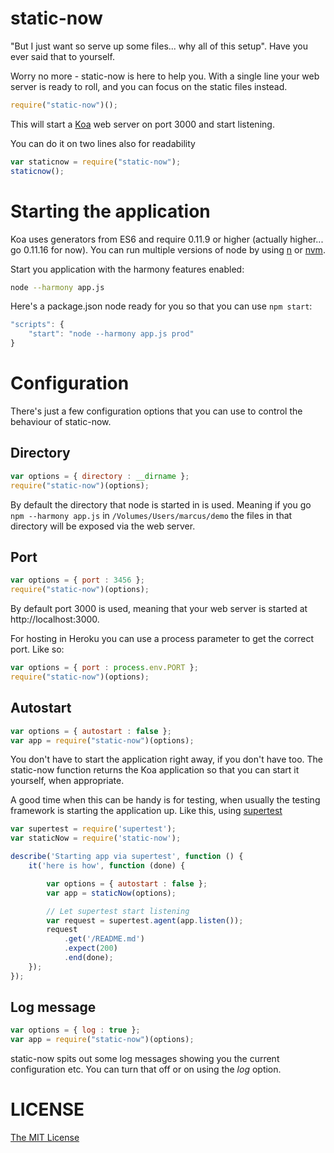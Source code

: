 # static-now
"But I just want so serve up some files... why all of this setup". Have you ever said that to yourself.

Worry no more - static-now is here to help you. With a single line your web server is ready to roll, and you can focus on the static files instead.

```javascript
require("static-now")();
```

This will start a [Koa](http://www.koajs.com) web server on port 3000 and start listening.

You can do it on two lines also for readability
```javascript
var staticnow = require("static-now");
staticnow();
```
# Starting the application
Koa uses generators from ES6 and require 0.11.9 or higher (actually higher... go 0.11.16 for now). You can run multiple versions of node by using [n](http://npmjs.org/package/n) or [nvm](http://npmjs.org/package/nvm).

Start you application with the harmony features enabled:
```bash
node --harmony app.js
```

Here's a package.json node ready for you so that you can use ```npm start```:
```javascript
"scripts": {
	"start": "node --harmony app.js prod"
}
```

# Configuration
There's just a few configuration options that you can use to control the behaviour of static-now.

## Directory
```javascript
var options = { directory : __dirname };
require("static-now")(options);
```
By default the directory that node is started in is used. Meaning if you go ```npm --harmony app.js``` in ```/Volumes/Users/marcus/demo``` the files in that directory will be exposed via the web server.

## Port
```javascript
var options = { port : 3456 };
require("static-now")(options);
```
By default port 3000 is used, meaning that your web server is started at http://localhost:3000.

For hosting in Heroku you can use a process parameter to get the correct port. Like so:
```javascript
var options = { port : process.env.PORT };
require("static-now")(options);
```

## Autostart
```javascript
var options = { autostart : false };
var app = require("static-now")(options);
```

You don't have to start the application right away, if you don't have too. The static-now function returns the Koa application so that you can start it yourself, when appropriate.

A good time when this can be handy is for testing, when usually the testing framework is starting the application up. Like this, using [supertest](http://npmjs.org/package/supertest)

```javascript
var supertest = require('supertest');
var staticNow = require('static-now');

describe('Starting app via supertest', function () {
	it('here is how', function (done) {

		var options = { autostart : false };
		var app = staticNow(options);

		// Let supertest start listening
		var request = supertest.agent(app.listen());
		request
			.get('/README.md')
			.expect(200)
			.end(done);
	});
});
```
## Log message
```javascript
var options = { log : true };
var app = require("static-now")(options);
```

static-now spits out some log messages showing you the current configuration etc. You can turn that off or on using the *log* option.

# LICENSE
[The MIT License](LICENSE)